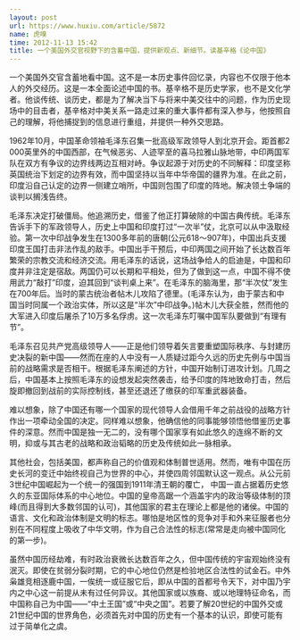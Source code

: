```yaml
---
layout: post
url: https://www.huxiu.com/article/5872
name: 虎嗅
time: 2012-11-13 15:42
title: 一个美国外交官视野下的含蓄中国，提供新观点、新细节。读基辛格《论中国》
---
```

一个美国外交官含蓄地看中国。这不是一本历史事件回忆录，内容也不仅限于他本人的外交经历。这是一本全面论述中国的书。基辛格不是历史学家，也不是文化学者。他谈传统、谈历史，都是为了解决当下与将来中美交往中的问题，作为历史现场中的目击者，基辛格对中美关系一路走过来的重大事件都有深入参与，他按照自己的理解，将他捕捉到的信息进行重组，并提供一种外交思路。

1962年10月，中国革命领袖毛泽东召集一批高级军政领导人到北京开会。距首都2 000英里外的中国西部，在气候恶劣、人迹罕至的喜马拉雅山脉地带，中印两国军队在双方有争议的边界线两边互相对峙。争议起源于对历史的不同解释：印度坚称英国统治下划定的边界有效，而中国坚持以当年中华帝国的疆界为准。在此之前，印度沿自己认定的边界一侧建立哨所，中国则包围了印度的阵地。解决领土争端的谈判以搁浅告终。

毛泽东决定打破僵局。他追溯历史，借鉴了他正打算破除的中国古典传统。毛泽东告诉手下的军政领导人，历史上中国和印度打过“一次半”仗，北京可以从中汲取经验。第一次中印战争发生在1300多年前的唐朝(公元618～907年)，中国出兵支援印度王国打击非法作乱的敌手。中国出手干预后，中印两国之间开始了长达数百年繁荣的宗教交流和经济交流。用毛泽东的话说，这场战争给人的启迪是，中国和印度并非注定是宿敌。两国仍可以长期和平相处，但为了做到这一点，中国不得不使用武力“敲打”印度，迫其回到“谈判桌上来”。在毛泽东的脑海里，那“半次仗”发生在700年后。当时的蒙古统治者帖木儿攻陷了德里。(毛泽东认为，由于蒙古和中国当时同属一个政治实体，所以这是“半次”中印战争。)帖木儿大获全胜，然而他的大军进入印度后屠杀了10万多名俘虏。这一次毛泽东叮嘱中国军队要做到“有理有节”。

毛泽东召见共产党高级领导人——正是他们领导着矢言要重塑国际秩序、与封建历史决裂的新中国——然而在座的人中没有一人质疑过距今久远的历史先例与中国当前的战略需求是否相干。根据毛泽东阐述的方针，中国开始制订进攻计划。几周之后，中国基本上按照毛泽东的设想发起突然袭击，给予印度的阵地致命打击，然后旋即撤回到战前的实际控制线，甚至还退还了缴获的印军重武器装备。

难以想象，除了中国还有哪一个国家的现代领导人会借用千年之前战役的战略方针作出一项牵动全国的决定。同样难以想象，他确信他的同事能够领悟他借鉴历史事件的深意。然而中国是独一无二的，没有哪个国家享有如此悠久的连绵不断的文明，抑或与其古老的战略和政治韬略的历史及传统如此一脉相承。

其他社会，包括美国，都声称自己的价值观和体制普世适用。然而，唯有中国在历史长河的变迁中始终视自己为世界的中心，并使四周邻国默认这一观点。从公元前3世纪中国崛起为一个统一的强国到1911年清王朝的覆亡， 中国一直占据着历史悠久的东亚国际体系的中心地位。中国的皇帝高踞一个涵盖宇内的政治等级体制的顶峰(而且得到大多数邻国的认可)，其他国家的君主在理论上都是他的诸侯。中国的语言、文化和政治体制是文明的标志。哪怕是地区性的竞争对手和外来征服者也分别在不同程度上吸收了中华文明，作为自己合法性的标志(常常是走向被中国同化的第一步)。

虽然中国历经劫难，有时政治衰微长达数百年之久，但中国传统的宇宙观始终没有泯灭。即使在贫弱分裂时期，它的中心地位仍然是检验地区合法性的试金石。中外枭雄竞相逐鹿中国，一俟统一或征服它后，即从中国的首都号令天下，对中国乃宇内之中心这一前提从未有过任何异议。其他国家或以族裔、或以地理特征命名，而中国称自己为中国——“中土王国”或“中央之国”。若要了解20世纪的中国外交或21世纪中国的世界角色，必须首先对中国的历史有一个基本的认识，即使可能有过于简单化之虞。

